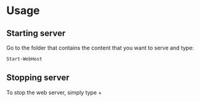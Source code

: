 # Usage

## Starting server

Go to the folder that contains the content that you want to serve and type:

```
Start-WebHost
```

## Stopping server

To stop the web server, simply type <CTRL>+<C>


